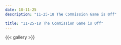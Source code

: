 ```yaml
---
date: 18-11-25
description: "11-25-18 The Commission Game is Off"

title: "11-25-18 The Commission Game is Off"
---
```

{{< gallery >}}
